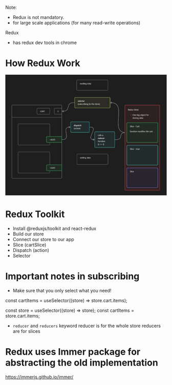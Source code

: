 Note:
- Redux is not mandatory.
- for large scale applications (for many read-write operations)

Redux
- has redux dev tools in chrome

# How Redux Work
![redux-flow-writing-and-reading](image.png)

# Redux Toolkit
- Install @reduxjs/toolkit and react-redux
- Build our store
- Connect our store to our app
- Slice (cartSlice)
- Dispatch (action)
- Selector

# Important notes in subscribing
- Make sure that you only select what you need!

<!-- More Efficient -->
const cartItems = useSelector((store) => store.cart.items);

<!-- 
  Less Efficient - subscribe to the whole store, 
  any change in store will be read by this!,
  the component that is subscribed here 
  will also be updated even if the change is not for them 
-->
const store = useSelector((store) => store);
const cartItems = store.cart.items;


- `reducer` and `reducers` keyword
reducer is for the whole store
reducers are for slices

# Redux uses Immer package for abstracting the old implementation
https://immerjs.github.io/immer/